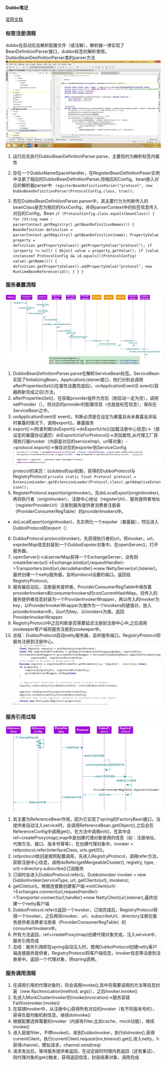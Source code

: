 #### Dubbo笔记
[官网文档](http://dubbo.apache.org/zh-cn/docs/user/quick-start.html)
### 标签注册流程
dubbo在启动后会解析配置文件（或注解），解析器一律实现了BeanDefinitionParser接口，dubbo标签的解析使用，DubboBeanDeefinitionParser类的parser方法
![DubboBeanDeefinitionParser类的parser方法](DubboBeanDeefinitionParser.png)
1. 运行后先执行DubboBeanDefinitionParser.parse，主要目的为解析标签内属性

2. 存在一个DubboNameSpaceHandler，在RegisterBeanDefinitionPaser实例中注册了相应的DubboBeanDefinitionParser,将相应的Config，bean放入对应的解析器parser中
` registerBeanDefinitionParser("protocol", new DubboBeanDefinitionParser(ProtocolConfig.class, true));`
3. 而在DubboBeanDefinitionParser.parser中，其主要行为为判断传入的beanClass是否为相应的XxxConfig，并将parserContext中的标签信息传入对应的Config，Bean
      `if (ProtocolConfig.class.equals(beanClass)) {
            for (String name : parserContext.getRegistry().getBeanDefinitionNames()) {
                BeanDefinition definition = parserContext.getRegistry().getBeanDefinition(name);
                PropertyValue property = definition.getPropertyValues().getPropertyValue("protocol");
                if (property != null) {
                    Object value = property.getValue();
                    if (value instanceof ProtocolConfig && id.equals(((ProtocolConfig) value).getName())) {
                        definition.getPropertyValues().addPropertyValue("protocol", new RuntimeBeanReference(id));
                    }
                }
            }`
  
   
### 服务暴露流程
![dubbo-服务暴露](export.jpg)
1. DubboBeanDefinitionParser.parse在解析ServiceBean标签。ServiceBean实现了InitializingBean，ApplicationListener<ContextRefreshedEvent>接口，他们分别会调用afterPropertiesSet()(在属性设置完成后)，onApplicationEvent(E event)(容器刷新完成之后)方法。
2. afterPropertiesSet()，在获取provider组件为空后（刚启动一定为空），调用setProvider（），将对应的provider的配置信息（也就是标签信息），保存在ServiceBean之中。
3. onApplicationEvent(E event)，判断必须是在设定为暴露且尚未暴露且非延时暴露的情况下，调用export()。暴露服务
4. export()->(检查判断)doExport()->doExportUrls()(加载注册中心信息)->（按设定的暴露协议遍历）doExportUrlsForProtocol()->添加属性,从代理工厂获得执行器invoker（内部是对应的serviceImpl，url等对象）->protocol.export()->保存对应的exporter到ServiceConfig
![ServiceConfig.doExportUrlsForProtocol](ServiceConfig.doExportUrlsForProtocol.png)
protocol的来历：以dubbo的spi机制，获得的DubboProtocol与RegistryProtocol
`private static final Protocol protocol = ExtensionLoader.getExtensionLoader(Protocol.class).getAdaptiveExtension();`
5. RegisterProtocol.export(originInvoker)。先doLocalExport(originInvoker)​,再将执行者（originInvoker）、注册中心地址（registerUrl）、服务提供者地址（registerProviderUrl）注册到服务提供者消费者注册表（ProviderConsumerRegTable）的providerInvokers中。
 - doLocalExport(originInvoker)，先实例化一个expoter（暴露器），然后进入DubboProtocol的export（）
6. DubboProtocol.protocol(invoker)。先获得执行者的url，将invoker，url，expoterMap信息封装到一个DubboExpoter对象中，在openServer()，打开服务器。
7. openServer()->从serverMap获得一个ExchangeServer，没有则createServer(url)->Exchange.bind(url,requestHandler)->Transporters.bind(url,decodehandler)->new NettyServer(url,listener)。最终创建一个netty服务器，监听protocol设置的端口。返回给RegistryProtocol。
8. 服务器启动后，注册服务提供者。ProviderConsumerRegTable中保存着providerInvokers和consumerInvokers的conCurrentHashMap，将传入的服务提供者信息封装为一个ProviderInvokerWrapper，再以传入的invoker为key，以ProviderInvokerWrapper为值作为一个invokers的键值对，放入providerInvokers中，以url为key，以invokers为值。返回ProviderInvokerWrapper
9. RegistryProtocol中之后判断是否需要延迟注册到注册中心中,之后调用zookeeper客户端将服务注册到zookeeper中。
10. 总结：DubboProtocol启动netty服务器，监听服务端口，RegistryProtocol将服务注册到注册中心。
![RegistryProtocol](RegistryProtocolpng.png)

### 服务引用过程
![dubbo-服务引用](reference.jpg)
1. 其主要为ReferenceBean作用，因为它实现了spring的FactoryBean接口，当提供者自动注入service时，会调用ReferenceBean.getObject(),之后会在ReferenceConfig中调用get()，在方法中调用init()，在其中会ref=createProxy(map),map中是创建代理对象使用的信息（如：注册地址、代理方法、接口、版本号等等），在创建代理对象中，invoker = refprotocol.refer(interfaceClass, urls.get(0))。
2. refprotocol依旧是按照配置调用，先进入RegistryProtocol，调用refer方法，获取注册中心信息，调用doRefer(getMergeableCluster(), registry, type, url)->directory.subscribe()订阅服务
3. 订阅时会进入DubboProtocol.refer()。DubboInvoker<T> invoker = new DubboInvoker<T>(serviceType, url, getClients(url), invokers);
4. getCilet(url)。根据连接数创建客户端->initCilent(url)->Exchanges.connect(url,requestHandler)->Transporter.connect(url,handler)->new NettyCilent(url,listener),最终创建一个netty客户端
5. DubboProtocol.refer()返回一个invoker，订阅完成后，RegistryProtocol获得一个invoker。之后再将invoker、url、subscribeUrl、directory注册在服务提供者消费者注册表（ProviderConsumerRegTable）的consumerInvokers中。
6. 所有方法返回，ref=createProxy(map)创建代理对象完成，注入service中，服务引用完成
7. 总结：服务引用即在spring自动注入时，使用DubboProtocol创建netty客户端连接服务提供者，RegistryProtocol将客户端信息，invoker信息等注册到注册表中。返回一个代理对象，供spring调用。

### 服务调用流程
1. 在调用引用的代理对象时，将会调用invoke(),其中将需要调用的方法等信息封装（new RpcInvocation(method, args)），之后invoker.invoke()
2. 先进入MockClusterInvoker的invoke(invocation)->服务容错FailXxxinvoker.invoke()
3. 在容错Invoker中，从注册中心获得所有对应的invoker（有不同版本号的），获得负载均衡机制信息，继续doInvoke()
4. 根据配置选择需要的invoker（内部有filter,比如cache、mock功能），继续invoke()
5. 进入层层filter，不停invoke()，来到DubboInvoker，执行doInvoke(),获得currentCilent，执行currentCilent.request(inv,timeout).get(),进入netty，h获得channel，模拟请求，channel.send(req)
6. 请求发出后，等待服务提供者返回，在设定超时时限内若返回（还有重试），则代理对象的get()触发，获得返回信息，封装结果对象，调用完成